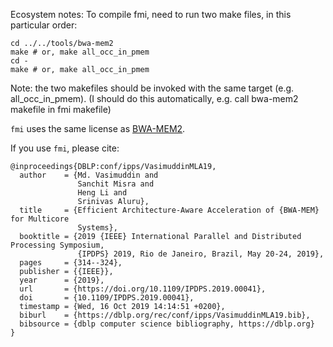 Ecosystem notes:
To compile fmi, need to run two make files, in this particular order:
```
cd ../../tools/bwa-mem2
make # or, make all_occ_in_pmem
cd -
make # or, make all_occ_in_pmem
```
Note: the two makefiles should be invoked with the same target (e.g. all_occ_in_pmem).
(I should do this automatically, e.g. call bwa-mem2 makefile in fmi makefile)


`fmi` uses the same license as [BWA-MEM2](https://github.com/bwa-mem2/bwa-mem2).

If you use `fmi`, please cite:

```
@inproceedings{DBLP:conf/ipps/VasimuddinMLA19,
  author    = {Md. Vasimuddin and
               Sanchit Misra and
               Heng Li and
               Srinivas Aluru},
  title     = {Efficient Architecture-Aware Acceleration of {BWA-MEM} for Multicore
               Systems},
  booktitle = {2019 {IEEE} International Parallel and Distributed Processing Symposium,
               {IPDPS} 2019, Rio de Janeiro, Brazil, May 20-24, 2019},
  pages     = {314--324},
  publisher = {{IEEE}},
  year      = {2019},
  url       = {https://doi.org/10.1109/IPDPS.2019.00041},
  doi       = {10.1109/IPDPS.2019.00041},
  timestamp = {Wed, 16 Oct 2019 14:14:51 +0200},
  biburl    = {https://dblp.org/rec/conf/ipps/VasimuddinMLA19.bib},
  bibsource = {dblp computer science bibliography, https://dblp.org}
}
```


